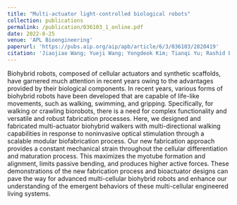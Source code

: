 ```yaml
---
title: "Multi-actuator light-controlled biological robots"
collection: publications
permalink: /publication/036103_1_online.pdf
date: 2022-8-25
venue: 'APL Bioengineering'
paperurl: 'https://pubs.aip.org/aip/apb/article/6/3/036103/2820419'
citation: 'Jiaojiao Wang; Yueji Wang; Yongdeok Kim; Tianqi Yu; Rashid Bashir'
---
```


Biohybrid robots, composed of cellular actuators and synthetic scaffolds, have garnered much attention in recent years owing to the advantages provided by their biological components. In recent years, various forms of biohybrid robots have been developed that are capable of life-like movements, such as walking, swimming, and gripping. Specifically, for walking or crawling biorobots, there is a need for complex functionality and versatile and robust fabrication processes. Here, we designed and fabricated multi-actuator biohybrid walkers with multi-directional walking capabilities in response to noninvasive optical stimulation through a scalable modular biofabrication process. Our new fabrication approach provides a constant mechanical strain throughout the cellular differentiation and maturation process. This maximizes the myotube formation and alignment, limits passive bending, and produces higher active forces. These demonstrations of the new fabrication process and bioactuator designs can pave the way for advanced multi-cellular biohybrid robots and enhance our understanding of the emergent behaviors of these multi-cellular engineered living systems.
